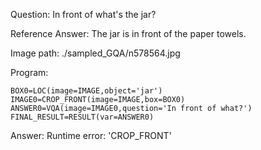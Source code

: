 Question: In front of what's the jar?

Reference Answer: The jar is in front of the paper towels.

Image path: ./sampled_GQA/n578564.jpg

Program:

```
BOX0=LOC(image=IMAGE,object='jar')
IMAGE0=CROP_FRONT(image=IMAGE,box=BOX0)
ANSWER0=VQA(image=IMAGE0,question='In front of what?')
FINAL_RESULT=RESULT(var=ANSWER0)
```
Answer: Runtime error: 'CROP_FRONT'

